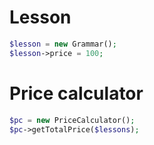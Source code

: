 # Lesson
```php
$lesson = new Grammar();
$lesson->price = 100;
```


# Price calculator

```php 
$pc = new PriceCalculator(); 
$pc->getTotalPrice($lessons); 
```